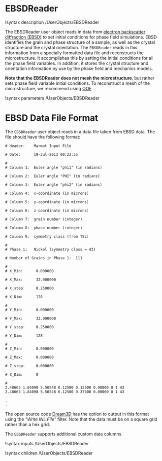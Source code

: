 # EBSDReader

!syntax description /UserObjects/EBSDReader

The EBSDReader user object reads in data from [electron backscatter diffraction (EBSD)](https://en.wikipedia.org/wiki/Electron_backscatter_diffraction)
to set initial conditions for phase field simulations. EBSD identifies the grain and
phase structure of a sample, as well as the crystal structure and the crystal orientation.
The `EBSDReader` reads in this information from a specially formatted data file and
reconstructs the microstructure. It accomplishes this by setting the initial conditions
for all the phase field variables. In addition, it stores the crystal structure and
orientation information by use by the phase field and mechanics models.

**Note that the EBSDReader does not mesh the microstructure**, but rather sets phase
field variable initial conditions. To reconstruct a mesh of the microstructure,
we recommend using [OOF](http://www.ctcms.nist.gov/oof/).

!syntax parameters /UserObjects/EBSDReader

# EBSD Data File Format

The `EBSDReader` user object reads in a data file taken from EBSD data. The file
should have the following format:

```
# Header:    Marmot Input File

# Date:      19-Jul-2013 00:23:55

#
# Column 1:  Euler angle "phi1" (in radians)

# Column 2:  Euler angle "PHI" (in radians)

# Column 3:  Euler angle "phi2" (in radians)

# Column 4:  x-coordinate (in microns)

# Column 5:  y-coordinate (in microns)

# Column 6:  z-coordinate (in microns)

# Column 7:  grain number (integer)

# Column 8:  phase number (integer)

# Column 9:  symmetry class (from TSL)

#
# Phase 1:   Nickel (symmetry class = 43)

# Number of Grains in Phase 1:  111

#
# X_Min:      0.000000

# X_Max:      32.000000

# X_step:     0.250000

# X_Dim:      128

#
# Y_Min:      0.000000

# Y_Max:      32.000000

# Y_step:     0.250000

# Y_Dim:      128

#
# Z_Min:      0.000000

# Z_Max:      0.000000

# Z_step:     0.000000

# Z_Dim:      0

#
2.48663 1.84098 5.50548 0.12500 0.12500 0.00000 0 1 43
2.48663 1.84098 5.50548 0.12500 0.37500 0.00000 0 1 43
.
.
.
```

The open source code [Dream3D](http://dream3d.bluequartz.net/) has the option to
output in this format using the _"Write INL File"_ filter. Note that the data must
be on a square grid rather than a hex grid.

The `EBSDReader` supports additional custom data columns.

!syntax inputs /UserObjects/EBSDReader

!syntax children /UserObjects/EBSDReader
